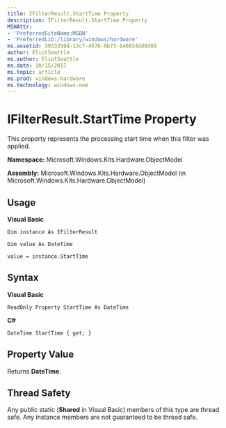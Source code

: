 ```yaml
---
title: IFilterResult.StartTime Property
description: IFilterResult.StartTime Property
MSHAttr:
- 'PreferredSiteName:MSDN'
- 'PreferredLib:/library/windows/hardware'
ms.assetid: 3933350d-13cf-4576-9b73-146034dd0d89
author: EliotSeattle
ms.author: EliotSeattle
ms.date: 10/15/2017
ms.topic: article
ms.prod: windows-hardware
ms.technology: windows-oem
---
```


# IFilterResult.StartTime Property


This property represents the processing start time when this filter was applied.

**Namespace:** Microsoft.Windows.Kits.Hardware.ObjectModel

**Assembly:** Microsoft.Windows.Kits.Hardware.ObjectModel (in Microsoft.Windows.Kits.Hardware.ObjectModel)

## <span id="Usage"></span><span id="usage"></span><span id="USAGE"></span>Usage


**Visual Basic**

`Dim instance As IFilterResult`

`Dim value As DateTime`

`value = instance.StartTime`

## <span id="Syntax"></span><span id="syntax"></span><span id="SYNTAX"></span>Syntax


**Visual Basic**

`ReadOnly Property StartTime As DateTime`

**C#**

`DateTime StartTime { get; }`

## <span id="Property_Value"></span><span id="property_value"></span><span id="PROPERTY_VALUE"></span>Property Value


Returns **DateTime**.

## <span id="Thread_Safety"></span><span id="thread_safety"></span><span id="THREAD_SAFETY"></span>Thread Safety


Any public static (**Shared** in Visual Basic) members of this type are thread safe. Any instance members are not guaranteed to be thread safe.

 

 







